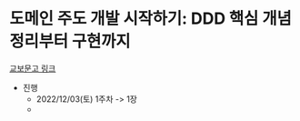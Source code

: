 # 도메인 주도 개발 시작하기: DDD 핵심 개념 정리부터 구현까지

[교보문고 링크](https://product.kyobobook.co.kr/detail/S000001810495)

* 진행
  * 2022/12/03(토) 1주차 -> 1장
  * 